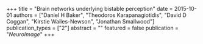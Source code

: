 +++
title = "Brain networks underlying bistable perception"
date = 2015-10-01
authors = ["Daniel H Baker", "Theodoros Karapanagiotidis", "David D Coggan", "Kirstie Wailes-Newson", "Jonathan Smallwood"]
publication_types = ["2"]
abstract = ""
featured = false
publication = "*NeuroImage*"
+++

